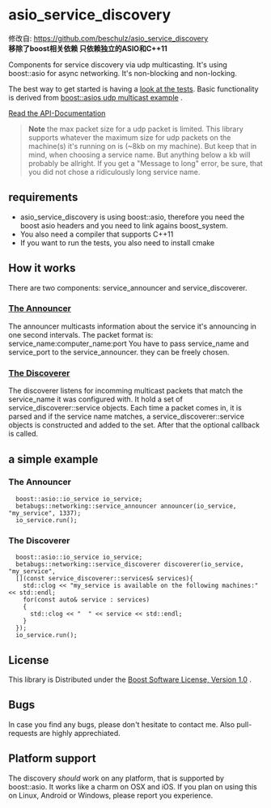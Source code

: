 # asio_service_discovery

修改自: https://github.com/beschulz/asio_service_discovery  
**移除了boost相关依赖 只依赖独立的ASIO和C++11**

Components for service discovery via udp multicasting. It's using boost::asio for async networking. It's non-blocking and non-locking.

The best way to get started is having a [look at the tests](tests).
Basic functionality is derived from [boost::asios udp multicast example](http://www.boost.org/doc/libs/1_37_0/doc/html/boost_asio/example/multicast/)
.

[Read the API-Documentation](http://beschulz.github.io/asio_service_discovery/)

> **Note**
> the max packet size for a udp packet is limited. This library supports whatever the maximum size for udp packets on the machine(s) it's running on is (~8kb on my machine). But keep that in mind, when choosing a service name. But anything below a kb will probably be allright. If you get a "Message to long" error, be sure, that you did not chose a ridiculously long service name.

## requirements

- asio_service_discovery is using boost::asio, therefore you need the boost asio headers and you need to link agains boost_system.
- You also need a compiler that supports C++11
- If you want to run the tests, you also need to install cmake

## How it works

There are two components: service_announcer and service_discoverer.

### [The Announcer](include/betabugs/networking/service_announcer.hpp)

The announcer multicasts information about the service it's announcing in one second intervals.
The packet format is: service_name:computer_name:port
You have to pass service_name and service_port to the service_announcer. they can be freely chosen.

### [The Discoverer](include/betabugs/networking/service_discoverer.hpp)

The discoverer listens for incomming multicast packets that match the service_name it was configured with.
It hold a set of service_discoverer::service objects. Each time a packet comes in, it is parsed and if the
service name matches, a service_discoverer::service objects is constructed and added to the set. After that
the optional callback is called.

## a simple example

### The Announcer

```
  boost::asio::io_service io_service;
  betabugs::networking::service_announcer announcer(io_service, "my_service", 1337);
  io_service.run();
```

### The Discoverer

```
  boost::asio::io_service io_service;
  betabugs::networking::service_discoverer discoverer(io_service, "my_service",
  [](const service_discoverer::services& services){
    std::clog << "my_service is available on the following machines:" << std::endl;
    for(const auto& service : services)
    {
      std::clog << "  " << service << std::endl;
    }
  });
  io_service.run();
```

## License

This library is Distributed under the [Boost Software License, Version 1.0](http://www.boost.org/LICENSE_1_0.txt) .

## Bugs

In case you find any bugs, please don't hesitate to contact me. Also pull-requests are highly apprechiated.

## Platform support

The discovery *should* work on any platform, that is supported by boost::asio. It works like a charm on OSX and iOS. If you plan on using this on Linux, Android or Windows, please report you experience.
